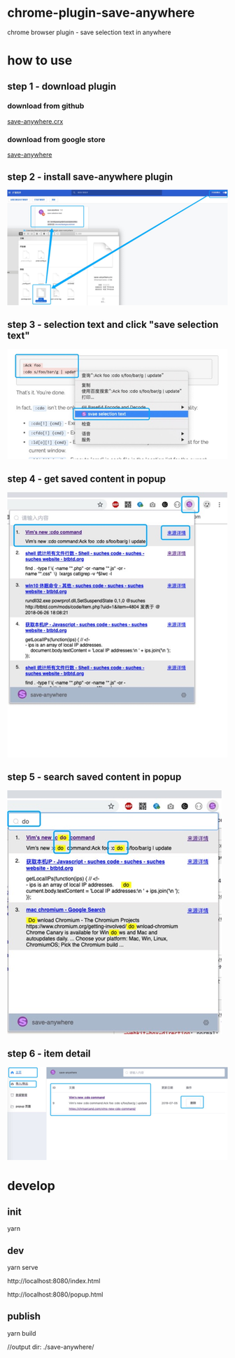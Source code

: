 # chrome-plugin-save-anywhere

chrome browser plugin - save selection text in anywhere

# how to use

## step 1 - download plugin

### download from github

[save-anywhere.crx](https://raw.githubusercontent.com/hnjd-fe/chrome-plugin-save-anywhere/master/dist/save-anywhere.crx)

### download from google store

[save-anywhere](https://chrome.google.com/webstore/detail/save-anywhere/pkmhmadaamenokoblegahibppfoeilap?hl=zh-CN)

## step 2 - install save-anywhere plugin

![install.jpeg](./static/install.jpeg)

## step 3 - selection text and click "save selection text"

![item_save.jpeg](./static/item_save.jpeg)

## step 4 - get saved content in popup

![item_popup.jpeg](./static/item_popup.jpeg)

## step 5 - search saved content in popup

![item_search.jpeg](./static/item_search.jpeg)

## step 6 - item detail

![item_detail.jpeg](./static/item_detail.jpeg)

# develop 

## init
  yarn
  
## dev
  yarn serve 
  
  http://localhost:8080/index.html
  
  http://localhost:8080/popup.html
  
## publish
  yarn build 
  
  //output dir: ./save-anywhere/

